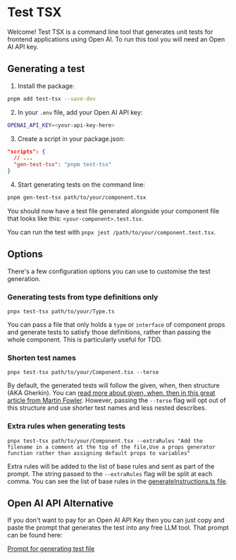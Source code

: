 # Test TSX

Welcome! Test TSX is a command line tool that generates unit tests for frontend
applications using Open AI. To run this tool you will need an Open AI API key.

## Generating a test

1. Install the package:

```sh
pnpm add test-tsx --save-dev
```

2. In your `.env` file, add your Open AI API key:

```sh
OPENAI_API_KEY=<your-api-key-here>
```

3. Create a script in your package.json:

```json
"scripts": {
  // ...
  "gen-test-tsx": "pnpm test-tsx"
}
```

4. Start generating tests on the command line:

```sh
pnpm gen-test-tsx path/to/your/component.tsx
```

You should now have a test file generated alongside your component file that
looks like this: `<your-component>.test.tsx`.

You can run the test with `pnpx jest /path/to/your/component.test.tsx`.

## Options

There's a few configuration options you can use to customise the test
generation.

### Generating tests from type definitions only

`pnpx test-tsx path/to/your/Type.ts`

You can pass a file that only holds a `type` or `interface` of component props
and generate tests to satisfy those definitions, rather than passing the whole
component. This is particularly useful for TDD.

### Shorten test names

`pnpx test-tsx path/to/your/Component.tsx --terse`

By default, the generated tests will follow the given, when, then structure (AKA
Gherkin). You can
[read more about given, when, then in this great article from Martin Fowler](https://martinfowler.com/bliki/GivenWhenThen.html).
However, passing the `--terse` flag will opt out of this structure and use
shorter test names and less nested describes.

### Extra rules when generating tests

`pnpx test-tsx path/to/your/Component.tsx --extraRules "Add the filename in a comment at the top of the file,Use a props generator function rather than assigning default props to variables"`

Extra rules will be added to the list of base rules and sent as part of the
prompt. The string passed to the `--extraRules` flag will be split at each
comma. You can see the list of base rules in the
[generateInstructions.ts file](/src/generateInstructions.ts).

## Open AI API Alternative

If you don't want to pay for an Open AI API Key then you can just copy and paste
the prompt that generates the test into any free LLM tool. That prompt can be
found here:

[Prompt for generating test file](/src/generateInstructions.ts)

